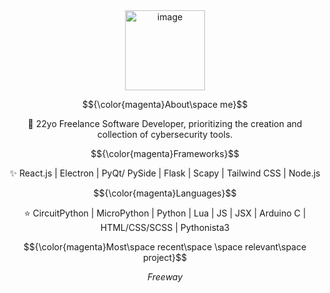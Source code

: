 <div align="center">

<img width="128" alt="image" src="https://github.com/FLOCK4H/FLOCK4H/assets/161654571/0182af7e-da1b-4828-9f3e-754de0293cfc">

$${\color{magenta}About\space me}$$

📌 22yo Freelance Software Developer, prioritizing the creation and collection of cybersecurity tools.

$${\color{magenta}Frameworks}$$

✨ React.js | Electron | PyQt/ PySide | 
Flask | Scapy | Tailwind CSS | Node.js

$${\color{magenta}Languages}$$

⭐ CircuitPython | MicroPython | Python | Lua |
JS | JSX | Arduino C | HTML/CSS/SCSS | Pythonista3

$${\color{magenta}Most\space recent\space \space relevant\space project}$$

_Freeway_

</div>
